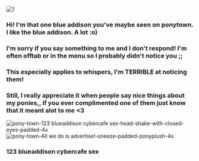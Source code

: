 
![1](https://github.com/user-attachments/assets/e4cf060c-e180-40d7-963c-e54bc4551458)

### **Hi! I'm that one blue addison you've maybe seen on ponytown.** I like the blue addison. **A lot :o)**
### **I'm sorry if you say something to me and I don't respond! I'm often offtab or in the menu so I probably didn't notice you ;;** 
### This especially applies to whispers, I'm TERRIBLE at noticing them!
### **Still, I really appreciate it when people say nice things about my ponies,, if you ever complimented one of them just know that it meant alot to me <3**

![pony-town-123 blueaddison cybercafe sex-head-shake-with-closed-eyes-padded-4x](https://github.com/user-attachments/assets/508c5bab-e185-4279-af4e-038a147b6de1)
![pony-town-_All we do is advertise!_-sneeze-padded-ponyplush-4x](https://github.com/user-attachments/assets/b2119440-fd20-41a4-9513-7857cbf47ddd)

### 123 blueaddison cybercafe sex


